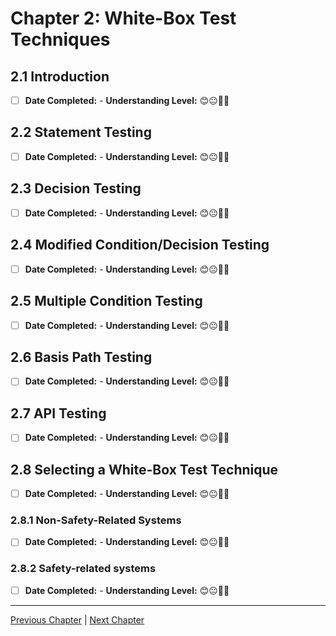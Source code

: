 # Chapter 2: White-Box Test Techniques

## 2.1 Introduction

- [ ] **Date Completed:** - **Understanding Level:** 😊😐🤢🤮

## 2.2 Statement Testing

- [ ] **Date Completed:** - **Understanding Level:** 😊😐🤢🤮

## 2.3 Decision Testing

- [ ] **Date Completed:** - **Understanding Level:** 😊😐🤢🤮

## 2.4 Modified Condition/Decision Testing

- [ ] **Date Completed:** - **Understanding Level:** 😊😐🤢🤮

## 2.5 Multiple Condition Testing

- [ ] **Date Completed:** - **Understanding Level:** 😊😐🤢🤮

## 2.6 Basis Path Testing

- [ ] **Date Completed:** - **Understanding Level:** 😊😐🤢🤮

## 2.7 API Testing

- [ ] **Date Completed:** - **Understanding Level:** 😊😐🤢🤮

## 2.8 Selecting a White-Box Test Technique

- [ ] **Date Completed:** - **Understanding Level:** 😊😐🤢🤮

### 2.8.1 Non-Safety-Related Systems

- [ ] **Date Completed:** - **Understanding Level:** 😊😐🤢🤮

### 2.8.2 Safety-related systems

- [ ] **Date Completed:** - **Understanding Level:** 😊😐🤢🤮

---

[Previous Chapter](1-technical-test-analysts-tasks-in-risk-based-testing.md) | [Next Chapter](3-static-and-dynamic-analysis.md)

